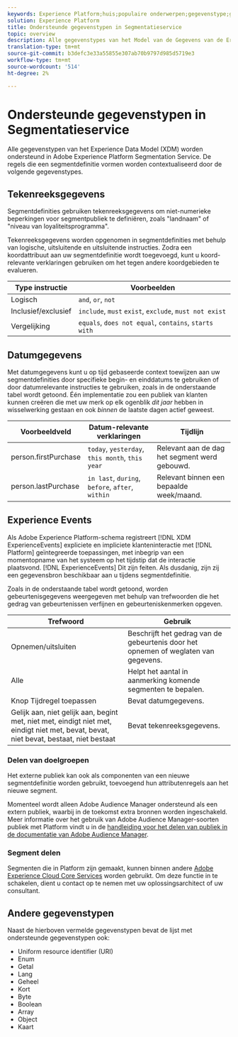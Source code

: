 ```yaml
---
keywords: Experience Platform;huis;populaire onderwerpen;gegevenstype;gegevenstypen;Gegevenstypen;Gegevenstype;Gegevenstypen voor segmentatie;Segmentatie;Segmentatie;Segmenteringsdienst;Segmenteringsservicetypen;
solution: Experience Platform
title: Ondersteunde gegevenstypen in Segmentatieservice
topic: overview
description: Alle gegevenstypes van het Model van de Gegevens van de Ervaring (XDM) worden gesteund binnen de Dienst van de Segmentatie van Adobe. De regels die een segmentdefinitie vormen worden contextualiseerd door de volgende gegevenstypes.
translation-type: tm+mt
source-git-commit: b3defc3e33a55855e307ab70b9797d985d5719e3
workflow-type: tm+mt
source-wordcount: '514'
ht-degree: 2%

---
```



# Ondersteunde gegevenstypen in Segmentatieservice

Alle gegevenstypen van het Experience Data Model (XDM) worden ondersteund in Adobe Experience Platform Segmentation Service. De regels die een segmentdefinitie vormen worden contextualiseerd door de volgende gegevenstypes.

## Tekenreeksgegevens

Segmentdefinities gebruiken tekenreeksgegevens om niet-numerieke beperkingen voor segmentpubliek te definiëren, zoals &quot;landnaam&quot; of &quot;niveau van loyaliteitsprogramma&quot;.

Tekenreeksgegevens worden opgenomen in segmentdefinities met behulp van logische, uitsluitende en uitsluitende instructies. Zodra een koordattribuut aan uw segmentdefinitie wordt toegevoegd, kunt u koord-relevante verklaringen gebruiken om het tegen andere koordgebieden te evalueren.

| Type instructie | Voorbeelden |
| -------------- | -------- |
| Logisch | `and`, `or`, `not` |
| Inclusief/exclusief | `include`,  `must` `exist`,  `exclude`,  `must not exist` |
| Vergelijking | `equals`, `does not equal`, `contains`, `starts with` |

## Datumgegevens

Met datumgegevens kunt u op tijd gebaseerde context toewijzen aan uw segmentdefinities door specifieke begin- en einddatums te gebruiken of door datumrelevante instructies te gebruiken, zoals in de onderstaande tabel wordt getoond. Één implementatie zou een publiek van klanten kunnen creëren die met uw merk op elk ogenblik *dit jaar* hebben in wisselwerking gestaan en ook *binnen* de laatste dagen actief geweest.

| Voorbeeldveld | Datum-relevante verklaringen | Tijdlijn |
| ------------- | ------------------------ | --------- |
| person.firstPurchase | `today`,  `yesterday`,  `this month`,  `this year` | Relevant aan de dag het segment werd gebouwd. |
| person.lastPurchase | `in last`,  `during`,  `before`,  `after`,  `within` | Relevant binnen een bepaalde week/maand. |

## Experience Events

Als Adobe Experience Platform-schema registreert [!DNL XDM ExperienceEvents] expliciete en impliciete klanteninteractie met [!DNL Platform] geïntegreerde toepassingen, met inbegrip van een momentopname van het systeem op het tijdstip dat de interactie plaatsvond. [!DNL ExperienceEvents] Dit zijn feiten. Als dusdanig, zijn zij een gegevensbron beschikbaar aan u tijdens segmentdefinitie.

Zoals in de onderstaande tabel wordt getoond, worden gebeurtenisgegevens weergegeven met behulp van trefwoorden die het gedrag van gebeurtenissen verfijnen en gebeurteniskenmerken opgeven.

| Trefwoord | Gebruik |
| ------- | --- |
| Opnemen/uitsluiten | Beschrijft het gedrag van de gebeurtenis door het opnemen of weglaten van gegevens. |
| Alle | Helpt het aantal in aanmerking komende segmenten te bepalen. |
| Knop Tijdregel toepassen | Bevat datumgegevens. |
| Gelijk aan, niet gelijk aan, begint met, niet met, eindigt niet met, eindigt niet met, bevat, bevat, niet bevat, bestaat, niet bestaat | Bevat tekenreeksgegevens. |

### Delen van doelgroepen

Het externe publiek kan ook als componenten van een nieuwe segmentdefinitie worden gebruikt, toevoegend hun attributenregels aan het nieuwe segment.

Momenteel wordt alleen Adobe Audience Manager ondersteund als een extern publiek, waarbij in de toekomst extra bronnen worden ingeschakeld. Meer informatie over het gebruik van Adobe Audience Manager-soorten publiek met Platform vindt u in de [handleiding voor het delen van publiek in de documentatie van Adobe Audience Manager](https://docs.adobe.com/content/help/en/audience-manager/user-guide/implementation-integration-guides/integration-experience-platform/aam-aep-audience-sharing.html).

### Segment delen

Segmenten die in Platform zijn gemaakt, kunnen binnen andere [Adobe Experience Cloud Core Services](https://docs.adobe.com/content/help/nl-NL/core-services/interface/experience-cloud.html) worden gebruikt. Om deze functie in te schakelen, dient u contact op te nemen met uw oplossingsarchitect of uw consultant.

## Andere gegevenstypen

Naast de hierboven vermelde gegevenstypen bevat de lijst met ondersteunde gegevenstypen ook:

- Uniform resource identifier (URI)
- Enum
- Getal
- Lang
- Geheel
- Kort
- Byte
- Boolean
- Array
- Object
- Kaart